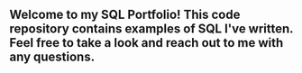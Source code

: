 
## Welcome to my SQL Portfolio! This code repository contains examples of SQL I've written. Feel free to take a look and reach out to me with any questions.
